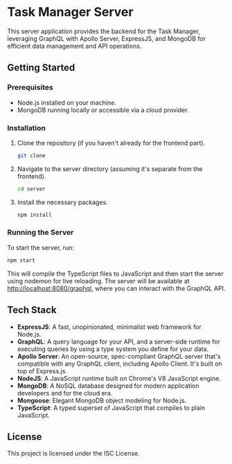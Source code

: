 
# Task Manager Server

This server application provides the backend for the Task Manager, leveraging GraphQL with Apollo Server, ExpressJS, and MongoDB for efficient data management and API operations.

## Getting Started

### Prerequisites

- Node.js installed on your machine.
- MongoDB running locally or accessible via a cloud provider.

### Installation

1. Clone the repository (if you haven't already for the frontend part).
   ```sh
   git clone
   ```
2. Navigate to the server directory (assuming it's separate from the frontend).
   ```sh
   cd server
   ```
3. Install the necessary packages.
   ```sh
   npm install
   ```

### Running the Server

To start the server, run:
```sh
npm start
```
This will compile the TypeScript files to JavaScript and then start the server using nodemon for live reloading. The server will be available at [http://localhost:8080/graphql](http://localhost:8080/graphql), where you can interact with the GraphQL API.

## Tech Stack

- **ExpressJS**: A fast, unopinionated, minimalist web framework for Node.js.
- **GraphQL**: A query language for your API, and a server-side runtime for executing queries by using a type system you define for your data.
- **Apollo Server**: An open-source, spec-compliant GraphQL server that's compatible with any GraphQL client, including Apollo Client. It's built on top of Express.js.
- **NodeJS**: A JavaScript runtime built on Chrome's V8 JavaScript engine.
- **MongoDB**: A NoSQL database designed for modern application developers and for the cloud era.
- **Mongoose**: Elegant MongoDB object modeling for Node.js.
- **TypeScript**: A typed superset of JavaScript that compiles to plain JavaScript.

## License

This project is licensed under the ISC License.
